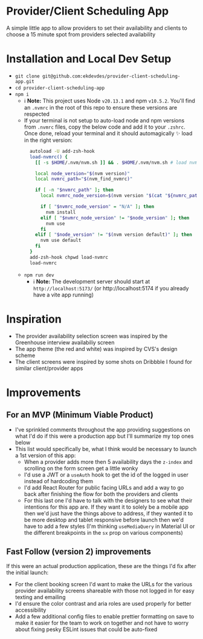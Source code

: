 # Provider/Client Scheduling App
A simple little app to allow providers to set their availability and clients to choose a 15 minute spot from providers selected availability

# Installation and Local Dev Setup

- `git clone git@github.com:ekdevdes/provider-client-scheduling-app.git`
- `cd provider-client-scheduling-app`
- `npm i`
  - ℹ️ **Note:** This project uses Node `v20.13.1` and npm `v10.5.2`. You'll find an `.nvmrc` in the root of this repo to ensure these versions are respected
  - If your terminal is not setup to auto-load node and npm versions from `.nvmrc` files, copy the below code and add it to your `.zshrc`. Once done, reload your terminal and it should automagically ✨ load in the right version:
    ```bash
      autoload -U add-zsh-hook
      load-nvmrc() {
        [[ -s $HOME/.nvm/nvm.sh ]] && . $HOME/.nvm/nvm.sh # load nvm

        local node_version="$(nvm version)"
        local nvmrc_path="$(nvm_find_nvmrc)"

        if [ -n "$nvmrc_path" ]; then
          local nvmrc_node_version=$(nvm version "$(cat "${nvmrc_path}")")

          if [ "$nvmrc_node_version" = "N/A" ]; then
            nvm install
          elif [ "$nvmrc_node_version" != "$node_version" ]; then
            nvm use
          fi
        elif [ "$node_version" != "$(nvm version default)" ]; then
          nvm use default
        fi
      }
      add-zsh-hook chpwd load-nvmrc
      load-nvmrc
    ``` 
  - `npm run dev`
    - ℹ️ **Note:**  The development server should start at `http://localhost:5173/` (or http://localhost:5174 if you already have a vite app running)

# Inspiration
- The provider availability selection screen was inspired by the Greenhouse interview availabiliy screen
- The app theme (the red and white) was inspired by CVS's design scheme
- The client screens were inspired by some shots on Dribbble I found for similar client/provider apps

# Improvements
## For an MVP (Minimum Viable Product)
- I've sprinkled comments throughout the app providing suggestions on what I'd do if this were a production app but I'll summarize my top ones below 
- This list would specifically be, what I think would be necessary to launch a 1st version of this app:
  - When a provider adds more then 5 availability days the `z-index` and scrolling on the form screen get a little wonky
  - I'd use a JWT or a `useAuth` hook to get the id of the logged in user instead of hardcoding them
  - I'd add React Router for public facing URLs and add a way to go back after finishing the flow for both the providers and clients
  - For this last one I'd have to talk with the designers to see what their intentions for this app are. If they want it to solely be a mobile app then we'd just have the things above to address, if they wanted it to be more desktop and tablet responsive before launch then we'd have to add a few styles (I'm thinking `useMediaQuery` in Material UI or the different breakpoints in the `sx` prop on various components)

 ## Fast Follow (version 2) improvements
 If this were an actual production application, these are the things I'd fix after the initial launch:
  - For the client booking screen I'd want to make the URLs for the various provider availability screens shareable with those not logged in for easy texting and emailing
  - I'd ensure the color contrast and aria roles are used properly for better accessibility
  - Add a few additional config files to enable prettier formatting on save to make it easier for the team to work on together and not have to worry about fixing pesky ESLint issues that could be auto-fixed